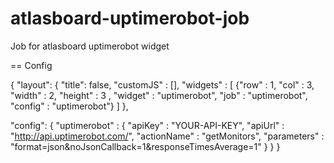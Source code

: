 atlasboard-uptimerobot-job
==========================

Job for atlasboard uptimerobot widget


== Config

{
  "layout": {
      "title": false,
      "customJS" : [],
      "widgets" : [
        {"row" : 1, "col" : 3, "width" : 2, "height" : 3
        , "widget" : "uptimerobot", "job" : "uptimerobot", "config" : "uptimerobot"}
      ]
  },

  "config": {
      "uptimerobot" : {
          "apiKey" : "YOUR-API-KEY",
          "apiUrl" : "http://api.uptimerobot.com/",
          "actionName" : "getMonitors",
          "parameters" : "format=json&noJsonCallback=1&responseTimesAverage=1"
      }
  }
}
